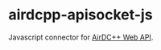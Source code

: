 # airdcpp-apisocket-js

Javascript connector for [AirDC++ Web API](https://github.com/airdcpp/airdcpp-webapi).